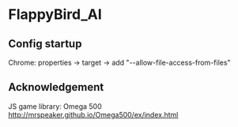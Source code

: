 # FlappyBird_AI

## Config startup
Chrome: properties -> target -> add "--allow-file-access-from-files"

## Acknowledgement
JS game library: Omega 500 http://mrspeaker.github.io/Omega500/ex/index.html

